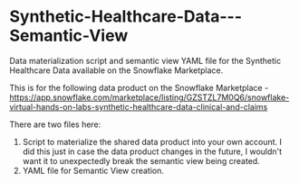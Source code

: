 # Synthetic-Healthcare-Data---Semantic-View
Data materialization script and semantic view YAML file for the Synthetic Healthcare Data available on the Snowflake Marketplace.

This is for the following data product on the Snowflake Marketplace - https://app.snowflake.com/marketplace/listing/GZSTZL7M0Q6/snowflake-virtual-hands-on-labs-synthetic-healthcare-data-clinical-and-claims

There are two files here:

1. Script to materialize the shared data product into your own account.  I did this just in case the data product changes in the future, I wouldn't want it to unexpectedly break the semantic view being created.
2. YAML file for Semantic View creation.

   
